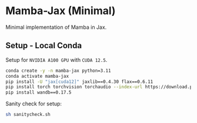 # Mamba-Jax (Minimal)

Minimal implementation of Mamba in Jax.

## Setup - Local Conda

Setup for ```NVIDIA A100 GPU``` with ```CUDA 12.5```.

```bash
conda create -y -n mamba-jax python=3.11
conda activate mamba-jax
pip install -U "jax[cuda12]" jaxlib==0.4.30 flax==0.6.11
pip install torch torchvision torchaudio --index-url https://download.pytorch.org/whl/cu124
pip install wandb==0.17.5
```

Sanity check for setup:

```bash
sh sanitycheck.sh
```
